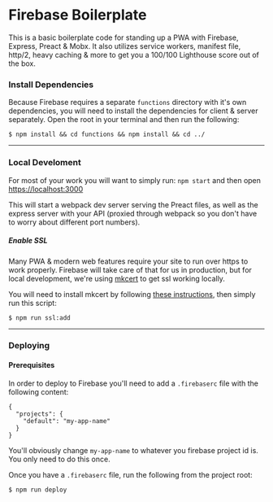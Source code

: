 # Firebase Boilerplate
This is a basic boilerplate code for standing up a PWA with Firebase, Express, Preact & Mobx. It also utilizes service workers, manifest file, http/2, heavy caching & more to get you a 100/100 Lighthouse score out of the box.

### Install Dependencies
Because Firebase requires a separate `functions` directory with it's own dependencies, you will need to install the dependencies for client & server separately. Open the root in your terminal and then run the following:

```
$ npm install && cd functions && npm install && cd ../
```

---

### Local Develoment
For most of your work you will want to simply run: `npm start` and then open [https://localhost:3000](https://localhost:3000)

This will start a webpack dev server serving the Preact files, as well as the express server with your API (proxied through webpack so you don't have to worry about different port numbers).

##### Enable SSL
Many PWA & modern web features require your site to run over https to work properly. Firebase will take care of that for us in production, but for local development, we're using [mkcert](https://github.com/FiloSottile/mkcert) to get ssl working locally.

You will need to install mkcert by following [these instructions](https://github.com/FiloSottile/mkcert#installation), then simply run this script:


```
$ npm run ssl:add
```

---

### Deploying

#### Prerequisites
In order to deploy to Firebase you'll need to add a `.firebaserc` file with the following content:

```
{
  "projects": {
    "default": "my-app-name"
  }
}
```

You'll obviously change `my-app-name` to whatever you firebase project id is. You only need to do this once.

Once you have a `.firebaserc` file, run the following from the project root:

```
$ npm run deploy
```
